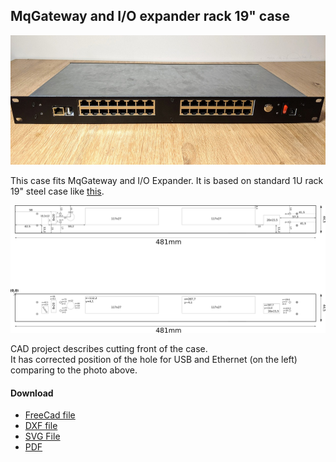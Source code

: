 ## MqGateway and I/O expander rack 19" case

![MqGateway cased](https://github.com/aetas/mqgateway/raw/master/docs/docs/user-guide/images/cased-mqgateway-with-io-expander-small.jpg)

This case fits MqGateway and I/O Expander. It is based on standard 1U rack 19" steel case like [this](https://www.piekarz.pl/30056-obudowa-zp-sesmil-1u-2013-205/).

![MqGateway case project](https://github.com/aetas/mqgateway-case/raw/main/images/mqgateway-front.png)

CAD project describes cutting front of the case.  
It has corrected position of the hole for USB and Ethernet (on the left) comparing to the photo above.

#### Download
- [FreeCad file](https://github.com/aetas/mqgateway-case/raw/main/CAD/mqgateway-front.FCStd)
- [DXF file](https://github.com/aetas/mqgateway-case/raw/main/CAD/mqgateway-front.dxf)
- [SVG File](https://github.com/aetas/mqgateway-case/raw/main/mqgateway-front.svg)
- [PDF](https://github.com/aetas/mqgateway-case/raw/main/mqgateway-front.pdf)